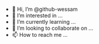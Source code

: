 - 👋 Hi, I’m @github-wessam
- 👀 I’m interested in ...
- 🌱 I’m currently learning ...
- 💞️ I’m looking to collaborate on ...
- 📫 How to reach me ...

<!---
github-wessam/github-wessam is a ✨ special ✨ repository because its `README.md` (this file) appears on your GitHub profile.
You can click the Preview link to take a look at your changes.
--->
